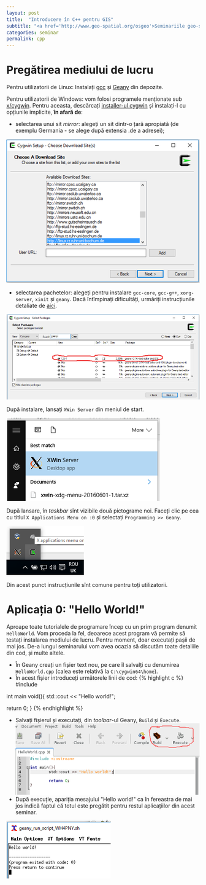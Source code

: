 ```yaml
---
layout: post
title:  "Introducere în C++ pentru GIS"
subtitle: "<a href='http://www.geo-spatial.org/osgeo'>Seminariile geo-spațial.org, București</a>"
categories: seminar
permalink: cpp
---
```


Pregătirea mediului de lucru
===========
Pentru utilizatorii de Linux:
   Instalați [gcc][gcc_url] și [Geany][geany_url] din depozite.
   
Pentru utilizatorii de Windows: vom folosi programele menționate sub 
[x/cygwin][xcyg_url]. Pentru aceasta, descărcați [installer-ul cygwin][cyginst_url] și instalați-l cu opțiunile implicite, **în afară de**:
   
   + selectarea unui sit _mirror_: alegeți un sit dintr-o țară apropiată (de exemplu Germania - se alege după extensia .de a adresei);
   
   ![](/assets/ps_cysetup_mirrorsel.png)
   
   + selectarea pachetelor: alegeți pentru instalare `gcc-core`, `gcc-g++`, `xorg-server`, `xinit` și `geany`. Dacă întîmpinați dificultăți, urmăriți instrucțiunile detaliate de [aici][cyginst_tutor].
   
   ![](/assets/ps_cysetup_packsel.png)
   
După instalare, lansați `XWin Server` din meniul de start. 

![](/assets/ps_xwinserver_start.png)

După lansare, în _taskbar_ sînt vizibile două pictograme noi. Faceți clic pe cea cu titlul `X Applications Menu on :0` și selectați `Programming >> Geany`.

![](/assets/ps_xappmenu.png)

Din acest punct instrucțiunile sînt comune pentru toți utilizatorii.

Aplicația 0: "Hello World!"
=============
Aproape toate tutorialele de programare încep cu un prim program denumit `HelloWorld`. Vom proceda la fel, deoarece acest program vă permite să testați instalarea mediului de lucru. Pentru moment, doar executați pașii de mai jos. De-a lungul seminarului vom avea ocazia să discutăm toate detaliile din cod, și multe altele.

   + În Geany creați un fișier text nou, pe care îl salvalți cu denumirea `HelloWorld.cpp` (calea este relativă la `C:\cygwin64\home`).
   + În acest fișier introduceți următorele linii de cod:
{% highlight c %}
#include <iostream>

int main void(){
   std::cout << "Hello world!";
   
   return 0;
}
{% endhighlight %}
   + Salvați fișierul și executați, din _toolbar_-ul Geany, `Build` și `Execute`.
   ![](/assets/ps_geany_compile-build-execute.png)
   + După execuție, apariția mesajului "Hello world!" ca în fereastra de mai jos indică faptul că totul este pregătit pentru restul aplicațiilor din acest seminar.
   
   ![](/assets/ps_geany_execute-output.png)
    


[gcc_url]:        https://en.wikipedia.org/wiki/GNU_Compiler_Collection
[geany_url]:      https://en.wikipedia.org/wiki/Geany
[xcyg_url]:       http://x.cygwin.com/  
[cyginst_url]:    http://cygwin.com/setup-x86_64.exe
[cyginst_tutor]:  http://x.cygwin.com/docs/ug/setup.html#setup-cygwin-x-installing
